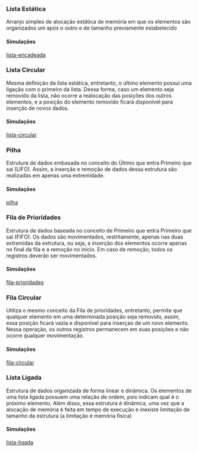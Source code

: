### Lista Estática
Arranjo simples de alocação estática de memória em que os elementos são organizados um após o outro e de tamanho previamente estabelecido

#### Simulações
[lista-encadeada](https://github.com/renantamashiro/fateczl-impl/tree/master/data-structures/java/atividade1/diagrams/lista-encadeada)

### Lista Circular
Mesma definição da lista estática, entretanto, o último elemento possui uma ligação com o primeiro da lista. Dessa forma, caso um elemento seja removido da lista, não ocorre a realocação das posições dos outros elementos, e a posição do elemento removido ficará disponível para inserção de novos dados.

#### Simulações
[lista-circular](https://github.com/renantamashiro/fateczl-impl/tree/master/data-structures/java/atividade1/diagrams/lista-circular)

### Pilha
Estrutura de dados embasada no conceito do Último que entra Primeiro que sai (LIFO). Assim, a inserção e remoção de dados dessa estrutura são realizadas em apenas uma extremidade.

#### Simulações
[pilha](https://github.com/renantamashiro/fateczl-impl/tree/master/data-structures/java/atividade1/diagrams/pilha)

### Fila de Prioridades
Estrutura de dados baseada no conceito de Primeiro que entra Primeiro que sai (FIFO). Os dados são movimentados, restritamente, apenas nas duas extremidas da estrutura, ou seja, a inserção dos elementos ocorre apenas no final da fila e a remoção no início. Em caso de remoção, todos os registros deverão ser movimentados.

#### Simulações
[fila-prioridades](https://github.com/renantamashiro/fateczl-impl/tree/master/data-structures/java/atividade1/diagrams/fila-prioridades)

### Fila Circular
Utiliza o mesmo conceito da Fila de prioridades, entretanto, permite que qualquer elemento em uma determinada posição seja removido, assim, essa posição ficará vazia e disponível para inserçao de um novo elemento. Nessa operação, os outros registros permanecem em suas posições e não ocorre qualquer movimentação.

#### Simulações
[fila-circular](https://github.com/renantamashiro/fateczl-impl/tree/master/data-structures/java/atividade1/diagrams/fila-circular)

### Lista Ligada
Estrutura de dados organizada de forma linear e dinâmica. Os elementos de uma lista ligada possuem uma relação de ordem, pois indicam qual é o próximo elemento. Além disso, essa estrutura é dinâmica, uma vez que a alocação de memória é feita em tempo de execução e inexiste limitação de tamanho da estrutura (a limitação é memória física)

#### Simulações
[lista-ligada](https://github.com/renantamashiro/fateczl-impl/tree/master/data-structures/java/atividade1/diagrams/lista-ligada)
